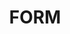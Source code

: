 ---
title: FORM
type: Lecture
location: University of Greenwich, London, UK
subtext:
dateFormat: # "year", otherwise will be displayed MM.YYYY
dateEnd: 2025-05-02
dateStart:
url: https://www.eventbrite.com/e/form-graphic-design-intersecting-professional-and-critical-practice-tickets-1312779903029
---